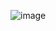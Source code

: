 ![image](https://github.com/TexZ-GenZ/Jetpack-Compose-Quadrant/assets/90178250/8ee7d53f-a695-43b0-88a7-f5b32ef09572)
